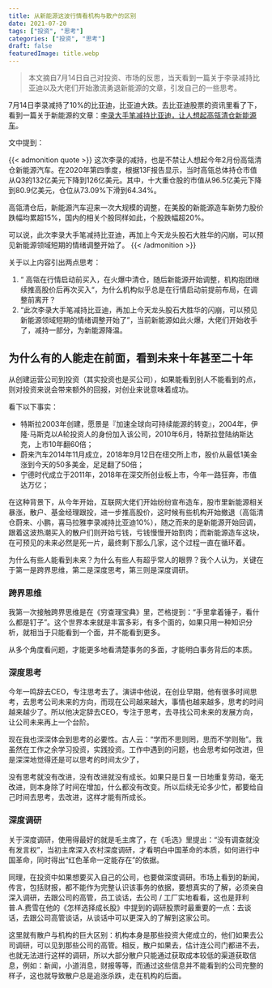 ```yaml
---
title: 从新能源这波行情看机构与散户的区别
date: 2021-07-20
tags: ["投资", "思考"]
categories: ["投资", "思考"]
draft: false
featuredImage: title.webp
---
```


>本文摘自7月14日自己对投资、市场的反思，当天看到一篇关于李录减持比亚迪以及大佬们开始激流勇退新能源的文章，引发自己的一些思考。

7月14日李录减持了10%的比亚迪，比亚迪大跌。去比亚迪股票的资讯里看了下，看到一篇关于新能源的文章：[李录大手笔减持比亚迪，让人想起高瓴清仓新能源车](https://mp.weixin.qq.com/s/2jGAdmrV8CKtK42zdFGx7Q)。

文中提到：

{{< admonition quote >}}
这次李录的减持，也是不禁让人想起今年2月份高瓴清仓新能源汽车。在2020年第四季度，根据13F报告显示，当时高瓴总体持仓市值从Q3的132亿美元下降到126亿美元。其中，十大重仓股的市值从96.5亿美元下降到80.9亿美元，仓位从73.09%下滑到64.34%。 

高瓴清仓后，新能源汽车迎来一次大规模的调整，在美股的新能源造车新势力股价跌幅均累超15%，国内的相关个股同样如此，个股跌幅超20%。 

可以说，此次李录大手笔减持比亚迪，再加上今天龙头股石大胜华的闪崩，可以预见新能源领域短期的情绪调整开始了。
{{< /admonition >}}

关于以上内容引出两点思考：

1. “ 高瓴在行情启动前买入，在火爆中清仓，随后新能源开始调整，机构抱团继续推高股价后再次买入“，为什么机构似乎总是在行情启动前提前布局，在调整前离开？
2. “此次李录大手笔减持比亚迪，再加上今天龙头股石大胜华的闪崩，可以预见新能源领域短期的情绪调整开始了”，当前新能源如此火爆，大佬们开始收手了，减持一部分，为新能源降温。

## 为什么有的人能走在前面，看到未来十年甚至二十年

从创建运营公司到投资（其实投资也是买公司），如果能看到别人不能看到的点，则对投资来说会带来额外的回报，对创业来说意味着成功。

看下以下事实：

* 特斯拉2003年创建，愿景是『加速全球向可持续能源的转变』，2004年，伊隆·马斯克以A轮投资人的身份加入该公司，2010年6月，特斯拉登陆纳斯达克，上市10年翻60倍；
* 蔚来汽车2014年11月成立，2018年9月12日在纽交所上市，股价从最低1美金涨到今天的50多美金，足足翻了50倍；
* 宁德时代成立于2011年，2018年在深交所创业板上市，今年一路狂奔，市值达万亿；

在这种背景下，从今年开始，互联网大佬们开始纷纷宣布造车，股市里新能源相关暴涨，散户、基金经理跟投，进一步推高股价，这时候有些机构开始撤退（高瓴清仓蔚来、小鹏，喜马拉雅李录减持比亚迪10%），随之而来的是新能源开始回调，跟着这波热潮买入的散户们则开始亏钱，亏钱慢慢开始割肉；而新能源造车这块，在可预见的未来必然是死一片，最终剩下那么几家，这个过程一直在循环着。

为什么有些人能看到未来？为什么有些人有超乎常人的眼界？我个人认为，关键在于第一是跨界思维，第二是深度思考，第三则是深度调研。

### 跨界思维

我第一次接触跨界思维是在《穷查理宝典》里，芒格提到：“手里拿着锤子，看什么都是钉子”。这个世界本来就是丰富多彩，有多个面的，如果只用一种知识分析，就相当于只能看到一个面，并不能看到更多。

从多个角度看问题，才能更多地看清楚事务的多面，才能明白事务背后的本质。

### 深度思考

今年一鸣辞去CEO，专注思考去了。演讲中他说，在创业早期，他有很多时间思考，去思考公司未来的方向，而现在公司越来越大，事情也越来越多，思考的时间越来越少了。所以他决定辞去CEO，专注于思考，去寻找公司未来的发展方向，让公司未来再上一个台阶。

现在我也深深体会到思考的必要性。古人云：“学而不思则罔，思而不学则殆”。我虽然在工作之余学习投资，实践投资。工作中遇到的问题，也会思考如何改进，但是深深地觉得还是可以思考的时间太少了，

没有思考就没有改进，没有改进就没有成长。如果只是日复一日地重复劳动，毫无改进，则本身除了时间在增加，什么都没有改变。所以后续无论多少忙，都要给自己时间去思考，去改进，这样才能有所成长。

### 深度调研

关于深度调研，使用得最好的就是毛主席了，在《毛选》里提出：“没有调查就没有发言权”，当初主席深入农村深度调研，才看明白中国革命的本质，如何进行中国革命，同时得出“红色革命一定能存在”的依据。

同理，在投资中如果想要买入自己的公司，也要做深度调研。市场上看到的新闻，传言，包括财报，都不能作为完整认识该事务的依据，要想真实的了解，必须亲自深入调研，去跟公司的高管，员工谈话，去公司 / 工厂实地看看，这也是菲利普.A.费雪在他的《怎样选择成长股》中提到的调研股票时最重要的一点：去谈话，去跟公司高管谈话，从谈话中可以更深入的了解到这家公司。

这里就有散户与机构的巨大区别：机构本身是那些投资大佬成立的，他们如果去公司调研，可以见到那些公司的高管。相反，散户如果去，估计连公司门都进不去，也就无法进行这样的调研，所以大部分散户只能通过获取成本较低的渠道获取信息，例如：新闻，小道消息，财报等等，而通过这些信息并不能看到的公司完整的样子，这也就导致散户总是追涨杀跌，走在机构的后面。